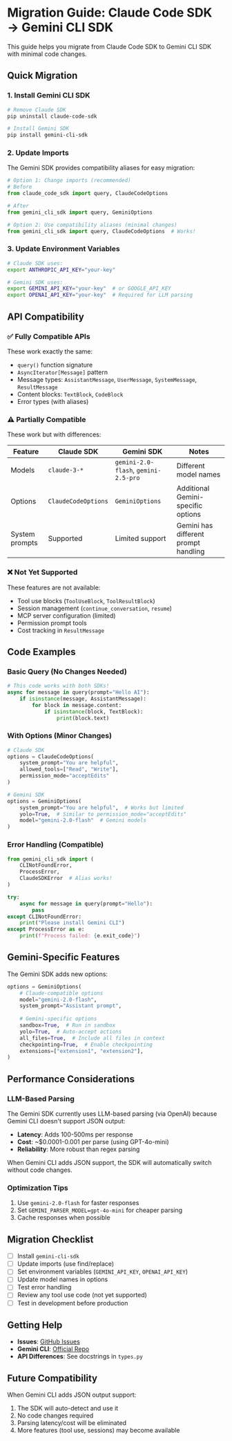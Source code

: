 # Migration Guide: Claude Code SDK → Gemini CLI SDK

This guide helps you migrate from Claude Code SDK to Gemini CLI SDK with minimal code changes.

## Quick Migration

### 1. Install Gemini CLI SDK

```bash
# Remove Claude SDK
pip uninstall claude-code-sdk

# Install Gemini SDK
pip install gemini-cli-sdk
```

### 2. Update Imports

The Gemini SDK provides compatibility aliases for easy migration:

```python
# Option 1: Change imports (recommended)
# Before
from claude_code_sdk import query, ClaudeCodeOptions

# After
from gemini_cli_sdk import query, GeminiOptions

# Option 2: Use compatibility aliases (minimal changes)
from gemini_cli_sdk import query, ClaudeCodeOptions  # Works!
```

### 3. Update Environment Variables

```bash
# Claude SDK uses:
export ANTHROPIC_API_KEY="your-key"

# Gemini SDK uses:
export GEMINI_API_KEY="your-key"  # or GOOGLE_API_KEY
export OPENAI_API_KEY="your-key"  # Required for LLM parsing
```

## API Compatibility

### ✅ Fully Compatible APIs

These work exactly the same:

- `query()` function signature
- `AsyncIterator[Message]` pattern
- Message types: `AssistantMessage`, `UserMessage`, `SystemMessage`, `ResultMessage`
- Content blocks: `TextBlock`, `CodeBlock`
- Error types (with aliases)

### ⚠️ Partially Compatible

These work but with differences:

| Feature | Claude SDK | Gemini SDK | Notes |
|---------|------------|------------|-------|
| Models | `claude-3-*` | `gemini-2.0-flash`, `gemini-2.5-pro` | Different model names |
| Options | `ClaudeCodeOptions` | `GeminiOptions` | Additional Gemini-specific options |
| System prompts | Supported | Limited support | Gemini has different prompt handling |

### ❌ Not Yet Supported

These features are not available:

- Tool use blocks (`ToolUseBlock`, `ToolResultBlock`)
- Session management (`continue_conversation`, `resume`)
- MCP server configuration (limited)
- Permission prompt tools
- Cost tracking in `ResultMessage`

## Code Examples

### Basic Query (No Changes Needed)

```python
# This code works with both SDKs!
async for message in query(prompt="Hello AI"):
    if isinstance(message, AssistantMessage):
        for block in message.content:
            if isinstance(block, TextBlock):
                print(block.text)
```

### With Options (Minor Changes)

```python
# Claude SDK
options = ClaudeCodeOptions(
    system_prompt="You are helpful",
    allowed_tools=["Read", "Write"],
    permission_mode="acceptEdits"
)

# Gemini SDK
options = GeminiOptions(
    system_prompt="You are helpful",  # Works but limited
    yolo=True,  # Similar to permission_mode="acceptEdits"
    model="gemini-2.0-flash"  # Gemini models
)
```

### Error Handling (Compatible)

```python
from gemini_cli_sdk import (
    CLINotFoundError,
    ProcessError,
    ClaudeSDKError  # Alias works!
)

try:
    async for message in query(prompt="Hello"):
        pass
except CLINotFoundError:
    print("Please install Gemini CLI")
except ProcessError as e:
    print(f"Process failed: {e.exit_code}")
```

## Gemini-Specific Features

The Gemini SDK adds new options:

```python
options = GeminiOptions(
    # Claude-compatible options
    model="gemini-2.0-flash",
    system_prompt="Assistant prompt",
    
    # Gemini-specific options
    sandbox=True,  # Run in sandbox
    yolo=True,  # Auto-accept actions
    all_files=True,  # Include all files in context
    checkpointing=True,  # Enable checkpointing
    extensions=["extension1", "extension2"],
)
```

## Performance Considerations

### LLM-Based Parsing

The Gemini SDK currently uses LLM-based parsing (via OpenAI) because Gemini CLI doesn't support JSON output:

- **Latency**: Adds 100-500ms per response
- **Cost**: ~$0.0001-0.001 per parse (using GPT-4o-mini)
- **Reliability**: More robust than regex parsing

When Gemini CLI adds JSON support, the SDK will automatically switch without code changes.

### Optimization Tips

1. Use `gemini-2.0-flash` for faster responses
2. Set `GEMINI_PARSER_MODEL=gpt-4o-mini` for cheaper parsing
3. Cache responses when possible

## Migration Checklist

- [ ] Install `gemini-cli-sdk`
- [ ] Update imports (use find/replace)
- [ ] Set environment variables (`GEMINI_API_KEY`, `OPENAI_API_KEY`)
- [ ] Update model names in options
- [ ] Test error handling
- [ ] Review any tool use code (not yet supported)
- [ ] Test in development before production

## Getting Help

- **Issues**: [GitHub Issues](https://github.com/gemini-cli-sdk/gemini-cli-sdk-python/issues)
- **Gemini CLI**: [Official Repo](https://github.com/google-gemini/gemini-cli)
- **API Differences**: See docstrings in `types.py`

## Future Compatibility

When Gemini CLI adds JSON output support:
1. The SDK will auto-detect and use it
2. No code changes required
3. Parsing latency/cost will be eliminated
4. More features (tool use, sessions) may become available